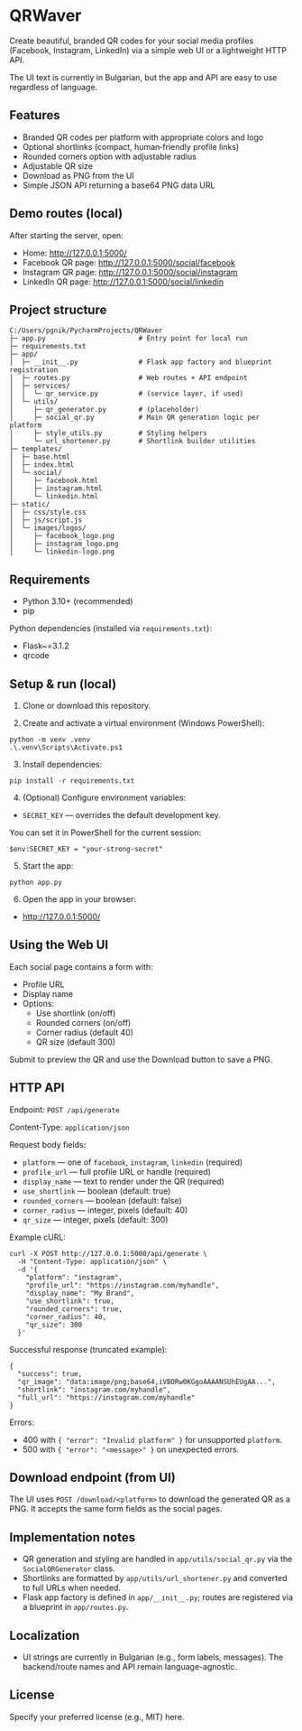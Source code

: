# QRWaver

Create beautiful, branded QR codes for your social media profiles (Facebook, Instagram, LinkedIn) via a simple web UI or a lightweight HTTP API.

The UI text is currently in Bulgarian, but the app and API are easy to use regardless of language.


## Features
- Branded QR codes per platform with appropriate colors and logo
- Optional shortlinks (compact, human‑friendly profile links)
- Rounded corners option with adjustable radius
- Adjustable QR size
- Download as PNG from the UI
- Simple JSON API returning a base64 PNG data URL


## Demo routes (local)
After starting the server, open:
- Home: http://127.0.0.1:5000/
- Facebook QR page: http://127.0.0.1:5000/social/facebook
- Instagram QR page: http://127.0.0.1:5000/social/instagram
- LinkedIn QR page: http://127.0.0.1:5000/social/linkedin


## Project structure
```
C:/Users/pgnik/PycharmProjects/QRWaver
├─ app.py                       # Entry point for local run
├─ requirements.txt
├─ app/
│  ├─ __init__.py               # Flask app factory and blueprint registration
│  ├─ routes.py                 # Web routes + API endpoint
│  ├─ services/
│  │  └─ qr_service.py          # (service layer, if used)
│  └─ utils/
│     ├─ qr_generator.py        # (placeholder)
│     ├─ social_qr.py           # Main QR generation logic per platform
│     ├─ style_utils.py         # Styling helpers
│     └─ url_shortener.py       # Shortlink builder utilities
├─ templates/
│  ├─ base.html
│  ├─ index.html
│  └─ social/
│     ├─ facebook.html
│     ├─ instagram.html
│     └─ linkedin.html
├─ static/
│  ├─ css/style.css
│  ├─ js/script.js
│  └─ images/logos/
│     ├─ facebook_logo.png
│     ├─ instagram_logo.png
│     └─ linkedin-logo.png
```


## Requirements
- Python 3.10+ (recommended)
- pip

Python dependencies (installed via `requirements.txt`):
- Flask~=3.1.2
- qrcode


## Setup & run (local)
1) Clone or download this repository.

2) Create and activate a virtual environment (Windows PowerShell):
```
python -m venv .venv
.\.venv\Scripts\Activate.ps1
```

3) Install dependencies:
```
pip install -r requirements.txt
```

4) (Optional) Configure environment variables:
- `SECRET_KEY` — overrides the default development key.

You can set it in PowerShell for the current session:
```
$env:SECRET_KEY = "your-strong-secret"
```

5) Start the app:
```
python app.py
```

6) Open the app in your browser:
- http://127.0.0.1:5000/


## Using the Web UI
Each social page contains a form with:
- Profile URL
- Display name
- Options:
  - Use shortlink (on/off)
  - Rounded corners (on/off)
  - Corner radius (default 40)
  - QR size (default 300)

Submit to preview the QR and use the Download button to save a PNG.


## HTTP API
Endpoint: `POST /api/generate`

Content-Type: `application/json`

Request body fields:
- `platform` — one of `facebook`, `instagram`, `linkedin` (required)
- `profile_url` — full profile URL or handle (required)
- `display_name` — text to render under the QR (required)
- `use_shortlink` — boolean (default: true)
- `rounded_corners` — boolean (default: false)
- `corner_radius` — integer, pixels (default: 40)
- `qr_size` — integer, pixels (default: 300)

Example cURL:
```
curl -X POST http://127.0.0.1:5000/api/generate \
  -H "Content-Type: application/json" \
  -d '{
    "platform": "instagram",
    "profile_url": "https://instagram.com/myhandle",
    "display_name": "My Brand",
    "use_shortlink": true,
    "rounded_corners": true,
    "corner_radius": 40,
    "qr_size": 300
  }'
```

Successful response (truncated example):
```
{
  "success": true,
  "qr_image": "data:image/png;base64,iVBORw0KGgoAAAANSUhEUgAA...",
  "shortlink": "instagram.com/myhandle",
  "full_url": "https://instagram.com/myhandle"
}
```

Errors:
- 400 with `{ "error": "Invalid platform" }` for unsupported `platform`.
- 500 with `{ "error": "<message>" }` on unexpected errors.


## Download endpoint (from UI)
The UI uses `POST /download/<platform>` to download the generated QR as a PNG. It accepts the same form fields as the social pages.


## Implementation notes
- QR generation and styling are handled in `app/utils/social_qr.py` via the `SocialQRGenerator` class.
- Shortlinks are formatted by `app/utils/url_shortener.py` and converted to full URLs when needed.
- Flask app factory is defined in `app/__init__.py`; routes are registered via a blueprint in `app/routes.py`.


## Localization
- UI strings are currently in Bulgarian (e.g., form labels, messages). The backend/route names and API remain language-agnostic.


## License
Specify your preferred license (e.g., MIT) here.
